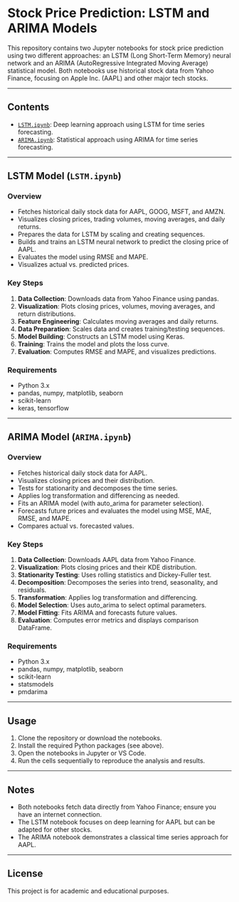 # Stock Price Prediction: LSTM and ARIMA Models

This repository contains two Jupyter notebooks for stock price prediction using two different approaches: an LSTM (Long Short-Term Memory) neural network and an ARIMA (AutoRegressive Integrated Moving Average) statistical model. Both notebooks use historical stock data from Yahoo Finance, focusing on Apple Inc. (AAPL) and other major tech stocks.

---

## Contents

- [`LSTM.ipynb`](LSTM-model.ipynb): Deep learning approach using LSTM for time series forecasting.
- [`ARIMA.ipynb`](ARIMA-model.ipynb): Statistical approach using ARIMA for time series forecasting.

---

## LSTM Model (`LSTM.ipynb`)

### Overview

- Fetches historical daily stock data for AAPL, GOOG, MSFT, and AMZN.
- Visualizes closing prices, trading volumes, moving averages, and daily returns.
- Prepares the data for LSTM by scaling and creating sequences.
- Builds and trains an LSTM neural network to predict the closing price of AAPL.
- Evaluates the model using RMSE and MAPE.
- Visualizes actual vs. predicted prices.

### Key Steps

1. **Data Collection**: Downloads data from Yahoo Finance using pandas.
2. **Visualization**: Plots closing prices, volumes, moving averages, and return distributions.
3. **Feature Engineering**: Calculates moving averages and daily returns.
4. **Data Preparation**: Scales data and creates training/testing sequences.
5. **Model Building**: Constructs an LSTM model using Keras.
6. **Training**: Trains the model and plots the loss curve.
7. **Evaluation**: Computes RMSE and MAPE, and visualizes predictions.

### Requirements

- Python 3.x
- pandas, numpy, matplotlib, seaborn
- scikit-learn
- keras, tensorflow

---

## ARIMA Model (`ARIMA.ipynb`)

### Overview

- Fetches historical daily stock data for AAPL.
- Visualizes closing prices and their distribution.
- Tests for stationarity and decomposes the time series.
- Applies log transformation and differencing as needed.
- Fits an ARIMA model (with auto_arima for parameter selection).
- Forecasts future prices and evaluates the model using MSE, MAE, RMSE, and MAPE.
- Compares actual vs. forecasted values.

### Key Steps

1. **Data Collection**: Downloads AAPL data from Yahoo Finance.
2. **Visualization**: Plots closing prices and their KDE distribution.
3. **Stationarity Testing**: Uses rolling statistics and Dickey-Fuller test.
4. **Decomposition**: Decomposes the series into trend, seasonality, and residuals.
5. **Transformation**: Applies log transformation and differencing.
6. **Model Selection**: Uses auto_arima to select optimal parameters.
7. **Model Fitting**: Fits ARIMA and forecasts future values.
8. **Evaluation**: Computes error metrics and displays comparison DataFrame.

### Requirements

- Python 3.x
- pandas, numpy, matplotlib, seaborn
- scikit-learn
- statsmodels
- pmdarima

---

## Usage

1. Clone the repository or download the notebooks.
2. Install the required Python packages (see above).
3. Open the notebooks in Jupyter or VS Code.
4. Run the cells sequentially to reproduce the analysis and results.

---

## Notes

- Both notebooks fetch data directly from Yahoo Finance; ensure you have an internet connection.
- The LSTM notebook focuses on deep learning for AAPL but can be adapted for other stocks.
- The ARIMA notebook demonstrates a classical time series approach for AAPL.

---

## License

This project is for academic and educational purposes.
